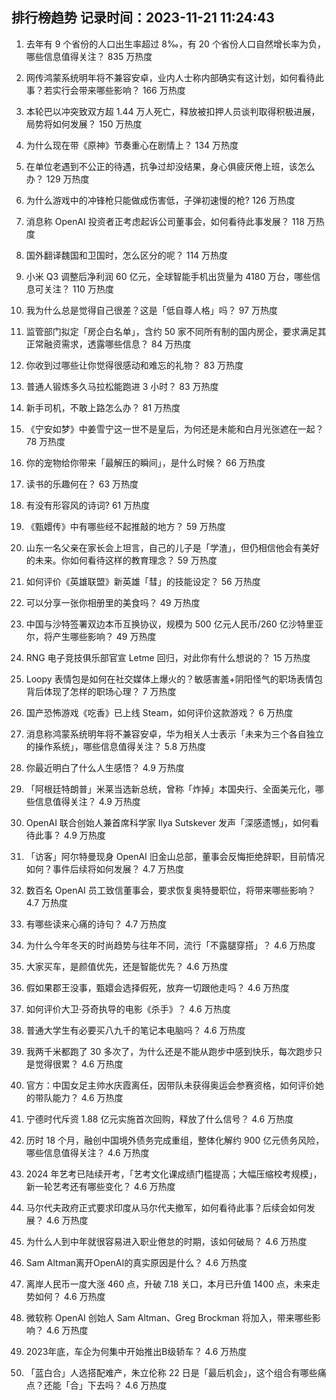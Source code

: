 
## 排行榜趋势 记录时间：2023-11-21 11:24:43
  
  1. 去年有 9 个省份的人口出生率超过 8‰，有 20 个省份人口自然增长率为负，哪些信息值得关注？ 835 万热度
    
  2. 网传鸿蒙系统明年将不兼容安卓，业内人士称内部确实有这计划，如何看待此事？若实行会带来哪些影响？ 166 万热度
    
  3. 本轮巴以冲突致双方超 1.44 万人死亡，释放被扣押人员谈判取得积极进展，局势将如何发展？ 150 万热度
    
  4. 为什么现在带《原神》节奏重心在剧情上？ 134 万热度
    
  5. 在单位老遇到不公正的待遇，抗争过却没结果，身心俱疲厌倦上班，该怎么办？ 129 万热度
    
  6. 为什么游戏中的冲锋枪只能做成伤害低，子弹初速慢的枪? 126 万热度
    
  7. 消息称 OpenAI 投资者正考虑起诉公司董事会，如何看待此事发展？ 118 万热度
    
  8. 国外翻译魏国和卫国时，怎么区分的呢？ 114 万热度
    
  9. 小米 Q3 调整后净利润 60 亿元，全球智能手机出货量为 4180 万台，哪些信息可关注？ 110 万热度
    
  10. 我为什么总是觉得自己很差？这是「低自尊人格」吗？ 97 万热度
    
  11. 监管部门拟定「房企白名单」，含约 50 家不同所有制的国内房企，要求满足其正常融资需求，透露哪些信息？ 84 万热度
    
  12. 你收到过哪些让你觉得很感动和难忘的礼物？ 83 万热度
    
  13. 普通人锻炼多久马拉松能跑进 3 小时？ 83 万热度
    
  14. 新手司机，不敢上路怎么办？ 81 万热度
    
  15. 《宁安如梦》中姜雪宁这一世不是皇后，为何还是未能和白月光张遮在一起？ 78 万热度
    
  16. 你的宠物给你带来「最解压的瞬间」，是什么时候？ 66 万热度
    
  17. 读书的乐趣何在？ 63 万热度
    
  18. 有没有形容风的诗词? 61 万热度
    
  19. 《甄嬛传》中有哪些经不起推敲的地方？ 59 万热度
    
  20. 山东一名父亲在家长会上坦言，自己的儿子是「学渣」，但仍相信他会有美好的未来。你如何看待这样的教育理念？ 59 万热度
    
  21. 如何评价《英雄联盟》新英雄「彗」的技能设定？ 56 万热度
    
  22. 可以分享一张你相册里的美食吗？ 49 万热度
    
  23. 中国与沙特签署双边本币互换协议，规模为 500 亿元人民币/260 亿沙特里亚尔，将产生哪些影响？ 49 万热度
    
  24. RNG 电子竞技俱乐部官宣 Letme 回归，对此你有什么想说的？ 15 万热度
    
  25. Loopy 表情包是如何在社交媒体上爆火的？敏感害羞+阴阳怪气的职场表情包背后体现了怎样的职场心理？ 7 万热度
    
  26. 国产恐怖游戏《吃香》已上线 Steam，如何评价这款游戏？ 6 万热度
    
  27. 消息称鸿蒙系统明年将不兼容安卓，华为相关人士表示「未来为三个各自独立的操作系统」，哪些信息值得关注？ 5.8 万热度
    
  28. 你最近明白了什么人生感悟？ 4.9 万热度
    
  29. 「阿根廷特朗普」米莱当选新总统，曾称「炸掉」本国央行、全面美元化，哪些信息值得关注？ 4.9 万热度
    
  30. OpenAI 联合创始人兼首席科学家 Ilya Sutskever 发声「深感遗憾」，如何看待此事？ 4.9 万热度
    
  31. 「访客」阿尔特曼现身 OpenAI 旧金山总部，董事会反悔拒绝辞职，目前情况如何？事件后续将如何发展？ 4.7 万热度
    
  32. 数百名 OpenAI 员工致信董事会，要求恢复奥特曼职位，将带来哪些影响？ 4.7 万热度
    
  33. 有哪些读来心痛的诗句？ 4.7 万热度
    
  34. 为什么今年冬天的时尚趋势与往年不同，流行「不露腿穿搭」？ 4.6 万热度
    
  35. 大家买车，是颜值优先，还是智能优先？ 4.6 万热度
    
  36. 假如果郡王没事，甄嬛会选择假死，放弃一切跟他走吗？ 4.6 万热度
    
  37. 如何评价大卫·芬奇执导的电影《杀手》？ 4.6 万热度
    
  38. 普通大学生有必要买八九千的笔记本电脑吗？ 4.6 万热度
    
  39. 我两千米都跑了 30 多次了，为什么还是不能从跑步中感到快乐，每次跑步只是觉得很累？ 4.6 万热度
    
  40. 官方：中国女足主帅水庆霞离任，因带队未获得奥运会参赛资格，如何评价她的带队能力？ 4.6 万热度
    
  41. 宁德时代斥资 1.88 亿元实施首次回购，释放了什么信号？ 4.6 万热度
    
  42. 历时 18 个月，融创中国境外债务完成重组，整体化解约 900 亿元债务风险，哪些信息值得关注？ 4.6 万热度
    
  43. 2024 年艺考已陆续开考，「艺考文化课成绩门槛提高；大幅压缩校考规模」，新一轮艺考还有哪些变化？ 4.6 万热度
    
  44. 马尔代夫政府正式要求印度从马尔代夫撤军，如何看待此事？后续会如何发展？ 4.6 万热度
    
  45. 为什么人到中年就很容易进入职业倦怠的时期，该如何破局？ 4.6 万热度
    
  46. Sam Altman离开OpenAI的真实原因是什么？ 4.6 万热度
    
  47. 离岸人民币一度大涨 460 点，升破 7.18 关口，本月已升值 1400 点，未来走势如何？ 4.6 万热度
    
  48. 微软称 OpenAI 创始人 Sam Altman、Greg Brockman 将加入，带来哪些影响？ 4.6 万热度
    
  49. 2023年底，车企为何集中开始推出B级轿车？ 4.6 万热度
    
  50. 「蓝白合」人选搭配难产，朱立伦称 22 日是「最后机会」，这个组合有哪些痛点？还能「合」下去吗？ 4.6 万热度
    